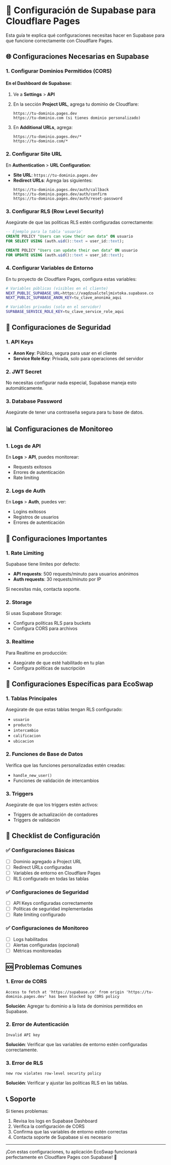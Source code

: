# 🔧 Configuración de Supabase para Cloudflare Pages

Esta guía te explica qué configuraciones necesitas hacer en Supabase para que funcione correctamente con Cloudflare Pages.

## 🌐 Configuraciones Necesarias en Supabase

### 1. **Configurar Dominios Permitidos (CORS)**

#### En el Dashboard de Supabase:

1. Ve a **Settings** > **API**
2. En la sección **Project URL**, agrega tu dominio de Cloudflare:
   ```
   https://tu-dominio.pages.dev
   https://tu-dominio.com (si tienes dominio personalizado)
   ```

3. En **Additional URLs**, agrega:
   ```
   https://tu-dominio.pages.dev/*
   https://tu-dominio.com/*
   ```

### 2. **Configurar Site URL**

En **Authentication** > **URL Configuration**:

- **Site URL**: `https://tu-dominio.pages.dev`
- **Redirect URLs**: Agrega las siguientes:
  ```
  https://tu-dominio.pages.dev/auth/callback
  https://tu-dominio.pages.dev/auth/confirm
  https://tu-dominio.pages.dev/auth/reset-password
  ```

### 3. **Configurar RLS (Row Level Security)**

Asegúrate de que las políticas RLS estén configuradas correctamente:

```sql
-- Ejemplo para la tabla 'usuario'
CREATE POLICY "Users can view their own data" ON usuario
FOR SELECT USING (auth.uid()::text = user_id::text);

CREATE POLICY "Users can update their own data" ON usuario
FOR UPDATE USING (auth.uid()::text = user_id::text);
```

### 4. **Configurar Variables de Entorno**

En tu proyecto de Cloudflare Pages, configura estas variables:

```bash
# Variables públicas (visibles en el cliente)
NEXT_PUBLIC_SUPABASE_URL=https://vaqdzualcteljmivtoka.supabase.co
NEXT_PUBLIC_SUPABASE_ANON_KEY=tu_clave_anonima_aqui

# Variables privadas (solo en el servidor)
SUPABASE_SERVICE_ROLE_KEY=tu_clave_service_role_aqui
```

## 🔐 Configuraciones de Seguridad

### 1. **API Keys**

- **Anon Key**: Pública, segura para usar en el cliente
- **Service Role Key**: Privada, solo para operaciones del servidor

### 2. **JWT Secret**

No necesitas configurar nada especial, Supabase maneja esto automáticamente.

### 3. **Database Password**

Asegúrate de tener una contraseña segura para tu base de datos.

## 📊 Configuraciones de Monitoreo

### 1. **Logs de API**

En **Logs** > **API**, puedes monitorear:
- Requests exitosos
- Errores de autenticación
- Rate limiting

### 2. **Logs de Auth**

En **Logs** > **Auth**, puedes ver:
- Logins exitosos
- Registros de usuarios
- Errores de autenticación

## 🚨 Configuraciones Importantes

### 1. **Rate Limiting**

Supabase tiene límites por defecto:
- **API requests**: 500 requests/minuto para usuarios anónimos
- **Auth requests**: 30 requests/minuto por IP

Si necesitas más, contacta soporte.

### 2. **Storage**

Si usas Supabase Storage:
- Configura políticas RLS para buckets
- Configura CORS para archivos

### 3. **Realtime**

Para Realtime en producción:
- Asegúrate de que esté habilitado en tu plan
- Configura políticas de suscripción

## 🔧 Configuraciones Específicas para EcoSwap

### 1. **Tablas Principales**

Asegúrate de que estas tablas tengan RLS configurado:
- `usuario`
- `producto`
- `intercambio`
- `calificacion`
- `ubicacion`

### 2. **Funciones de Base de Datos**

Verifica que las funciones personalizadas estén creadas:
- `handle_new_user()`
- Funciones de validación de intercambios

### 3. **Triggers**

Asegúrate de que los triggers estén activos:
- Triggers de actualización de contadores
- Triggers de validación

## 📝 Checklist de Configuración

### ✅ Configuraciones Básicas
- [ ] Dominio agregado a Project URL
- [ ] Redirect URLs configuradas
- [ ] Variables de entorno en Cloudflare Pages
- [ ] RLS configurado en todas las tablas

### ✅ Configuraciones de Seguridad
- [ ] API Keys configuradas correctamente
- [ ] Políticas de seguridad implementadas
- [ ] Rate limiting configurado

### ✅ Configuraciones de Monitoreo
- [ ] Logs habilitados
- [ ] Alertas configuradas (opcional)
- [ ] Métricas monitoreadas

## 🆘 Problemas Comunes

### 1. **Error de CORS**
```
Access to fetch at 'https://supabase.co' from origin 'https://tu-dominio.pages.dev' has been blocked by CORS policy
```
**Solución**: Agregar tu dominio a la lista de dominios permitidos en Supabase.

### 2. **Error de Autenticación**
```
Invalid API key
```
**Solución**: Verificar que las variables de entorno estén configuradas correctamente.

### 3. **Error de RLS**
```
new row violates row-level security policy
```
**Solución**: Verificar y ajustar las políticas RLS en las tablas.

## 📞 Soporte

Si tienes problemas:
1. Revisa los logs en Supabase Dashboard
2. Verifica la configuración de CORS
3. Confirma que las variables de entorno estén correctas
4. Contacta soporte de Supabase si es necesario

---

¡Con estas configuraciones, tu aplicación EcoSwap funcionará perfectamente en Cloudflare Pages con Supabase! 🚀
